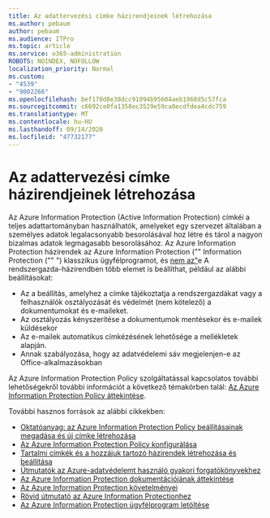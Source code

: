 ```yaml
---
title: Az adattervezési címke házirendjeinek létrehozása
ms.author: pebaum
author: pebaum
ms.audience: ITPro
ms.topic: article
ms.service: o365-administration
ROBOTS: NOINDEX, NOFOLLOW
localization_priority: Normal
ms.custom:
- "4539"
- "9002266"
ms.openlocfilehash: bef170d8e38dcc91094b95604aeb1968d5c57fca
ms.sourcegitcommit: c6692ce0fa1358ec3529e59ca0ecdfdea4cdc759
ms.translationtype: MT
ms.contentlocale: hu-HU
ms.lasthandoff: 09/14/2020
ms.locfileid: "47732177"
---
```

# <a name="creating-aip-label-policies"></a>Az adattervezési címke házirendjeinek létrehozása

Az Azure Information Protection (Active Information Protection) címkéi a teljes adattartományban használhatók, amelyeket egy szervezet általában a személyes adatok legalacsonyabb besorolásával hoz létre és tárol a nagyon bizalmas adatok legmagasabb besorolásához. Az Azure Information Protection házirendek az Azure Information Protection ("" Information Protection ("" ") klasszikus ügyfélprogramot, és  [nem az"](https://docs.microsoft.com/azure/information-protection/rms-client/unifiedlabelingclient-version-release-history)e A rendszergazda-házirendben több elemet is beállíthat, például az alábbi beállításokat:

- Az a beállítás, amelyhez a címke tájékoztatja a rendszergazdákat vagy a felhasználók osztályozását és védelmét (nem kötelező) a dokumentumokat és e-maileket.
- Az osztályozás kényszerítése a dokumentumok mentésekor és e-mailek küldésekor
- Az e-mailek automatikus címkézésének lehetősége a mellékletek alapján.
- Annak szabályozása, hogy az adatvédelemi sáv megjelenjen-e az Office-alkalmazásokban

Az Azure Information Protection Policy szolgáltatással kapcsolatos további lehetőségekről további információt a következő témakörben talál: [Az Azure Information Protection Policy áttekintése](https://docs.microsoft.com/azure/information-protection/overview-policy).  

További hasznos források az alábbi cikkekben:

- [Oktatóanyag: az Azure Information Protection Policy beállításainak megadása és új címke létrehozása](https://docs.microsoft.com/azure/information-protection/infoprotect-quick-start-tutorial)  
- [Az Azure Information Protection Policy konfigurálása](https://docs.microsoft.com/azure/information-protection/configure-policy)  
- [Tartalmi címkék és a hozzájuk tartozó házirendek létrehozása és beállítása](https://docs.microsoft.com/microsoft-365/compliance/create-sensitivity-labels)  
- [Útmutatók az Azure-adatvédelemt használó gyakori forgatókönyvekhez](https://docs.microsoft.com/azure/information-protection/how-to-guides)  
- [Az Azure Information Protection dokumentációjának áttekintése](https://docs.microsoft.com/azure/information-protection/what-is-information-protection)  
- [Az Azure Information Protection követelményei](https://docs.microsoft.com/azure/information-protection/get-started/requirements)  
- [Rövid útmutató az Azure Information Protectionhez](https://docs.microsoft.com/azure/information-protection/get-started/infoprotect-quick-start-tutorial)  
- [Az Azure Information Protection ügyfélprogram letöltése](https://www.microsoft.com/download/details.aspx?id=53018)